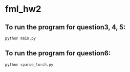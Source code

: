 # fml_hw2

## To run the program for question3, 4, 5:
```shell
python main.py 
```
## To run the program for question6:
```shell
python sparse_torch.py 
```